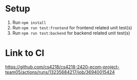# Setup
1. Run `npm install`
2. Run `npm run test:frontend` for frontend related unit test(s)
3. Run `npm run test:backend` for backend related unit test(s)

# Link to CI 
https://github.com/cs4218/cs4218-2420-ecom-project-team05/actions/runs/13235684217/job/36940015424
